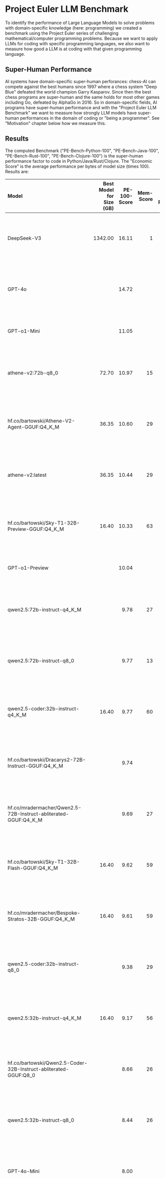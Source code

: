 # Project Euler LLM Benchmark

To identify the performance of Large Language Models to solve problems with domain-specific knowledge (here: programming)
we created a benchmark using the Project Euler series of challenging mathematical/computer programming problems.
Because we want to apply LLMs for coding with specific programming languages, we also want to measure how good
a LLM is at coding with that given programming language.

## Super-Human Performance
AI systems have domain-specific super-human perforances: chess-AI can compete against the best humans since 1997 where
a chess system "Deep Blue" defeated the world champion Garry Kasparov. Since then the best chess programs are super-human
and the same holds for most other games including Go, defeated by AlphaGo in 2016. So in domain-specific fields, AI programs
have super-human performance and with the "Project Euler LLM Benchmark" we want to measure how strongly LLM models have
super-human performances in the domain of coding or "being a programmer". See "Motivation" chapter below how we measure this.

## Results
The computed Benchmark ("PE-Bench-Python-100", "PE-Bench-Java-100", "PE-Bench-Rust-100", "PE-Bench-Clojure-100")  is the super-human performance factor to code in Python/Java/Rust/Clojure.
The "Economic Score" is the average performance per bytes of model size (times 100). Results are:

| Model                                                                | Best<br/>Model<br/>for<br/>Size (GB) | PE-100-<br/>Score | Mem-<br/>Score | Size<br/>(*10^9 Params) | Bits | Context Length<br/>(K) | PE-Bench-100 Details |
| :------------------------------------------------------------------- | -----------------------------------: | ----------------: | -------------: | ----------------------: | ---: | ---------------------: | -------------------: |
| DeepSeek-V3                                                          |  1342.00 |  16.11 |      1 |  671.0 |   16 |   64 | Python: 20.01, Java: 16.95, Rust: 12.16, Clojure: 5.92 |
| GPT-4o                                                               |          |  14.72 |        |        |   16 |  128 | Python: 17.05, Java: 13.87, Rust: 14.57, Clojure: 8.24 |
| GPT-o1-Mini                                                          |          |  11.05 |        |        |   16 |      | Python: 17.44, Java: , Rust: , Clojure:  |
| athene-v2:72b-q8_0                                                   |    72.70 |  10.97 |     15 |   72.7 |    8 |  128 | Python: 16.22, Java: 10.15, Rust: 5.55, Clojure: 3.32 |
| hf.co/bartowski/Athene-V2-Agent-GGUF:Q4_K_M                          |    36.35 |  10.60 |     29 |   72.7 |    4 |  128 | Python: 14.49, Java: 10.56, Rust: 6.33, Clojure: 3.74 |
| athene-v2:latest                                                     |    36.35 |  10.44 |     29 |   72.7 |    4 |  128 | Python: 14.07, Java: 11.14, Rust: 6.55, Clojure: 1.62 |
| hf.co/bartowski/Sky-T1-32B-Preview-GGUF:Q4_K_M                       |    16.40 |  10.33 |     63 |   32.8 |    4 |   32 | Python: 12.72, Java: 11.67, Rust: 7.25, Clojure: 2.89 |
| GPT-o1-Preview                                                       |          |  10.04 |        |        |   16 |      | Python: 15.86, Java: , Rust: , Clojure:  |
| qwen2.5:72b-instruct-q4_K_M                                          |          |   9.78 |     27 |   72.7 |    4 |  128 | Python: 14.02, Java: 9.1, Rust: 5.97, Clojure: 2.46 |
| qwen2.5:72b-instruct-q8_0                                            |          |   9.77 |     13 |   72.7 |    8 |  128 | Python: 12.98, Java: 10.5, Rust: 5.41, Clojure: 3.49 |
| qwen2.5-coder:32b-instruct-q4_K_M                                    |    16.40 |   9.77 |     60 |   32.8 |    4 |   32 | Python: 14.05, Java: 8.82, Rust: 6.41, Clojure: 2.2 |
| hf.co/bartowski/Dracarys2-72B-Instruct-GGUF:Q4_K_M                   |          |   9.74 |        |   72.7 |      |      | Python: 13.45, Java: 8.54, Rust: 7.34, Clojure: 3.35 |
| hf.co/mradermacher/Qwen2.5-72B-Instruct-abliterated-GGUF:Q4_K_M      |          |   9.69 |     27 |   72.7 |    4 |  128 | Python: 13.92, Java: 8.65, Rust: 6.11, Clojure: 3.07 |
| hf.co/bartowski/Sky-T1-32B-Flash-GGUF:Q4_K_M                         |    16.40 |   9.62 |     59 |   32.8 |    4 |   32 | Python: 12.04, Java: 10.75, Rust: 6.64, Clojure: 2.5 |
| hf.co/mradermacher/Bespoke-Stratos-32B-GGUF:Q4_K_M                   |    16.40 |   9.61 |     59 |   32.8 |    4 |   32 | Python: 12.37, Java: 9.9, Rust: 7.58, Clojure: 1.78 |
| qwen2.5-coder:32b-instruct-q8_0                                      |          |   9.38 |     29 |   32.8 |    8 |   32 | Python: 11.94, Java: 9.94, Rust: 6.69, Clojure: 2.8 |
| qwen2.5:32b-instruct-q4_K_M                                          |    16.40 |   9.17 |     56 |   32.8 |    4 |   32 | Python: 12.34, Java: 9.26, Rust: 6.13, Clojure: 2.25 |
| hf.co/bartowski/Qwen2.5-Coder-32B-Instruct-abliterated-GGUF:Q8_0     |          |   8.66 |     26 |   32.8 |    8 |   32 | Python: 11.58, Java: 8.69, Rust: 6.27, Clojure: 1.62 |
| qwen2.5:32b-instruct-q8_0                                            |          |   8.44 |     26 |   32.8 |    8 |   32 | Python: 9.73, Java: 10.22, Rust: 5.91, Clojure: 2.98 |
| GPT-4o-Mini                                                          |          |   8.00 |        |        |   16 |  128 | Python: 11.39, Java: 7.36, Rust: 5.19, Clojure: 1.93 |
| hf.co/bartowski/Qwen2.5-Coder-32B-Instruct-abliterated-GGUF:Q4_K_M   |    16.40 |   7.95 |     48 |   32.8 |    4 |   32 | Python: 9.55, Java: 9.3, Rust: 5.71, Clojure: 1.94 |
| GPT-3.5-Turbo                                                        |          |   7.47 |      2 |  175.0 |   16 |   16 | Python: 10.1, Java: 7.28, Rust: 6.0, Clojure: 0.5 |
| yi-coder:9b-chat-q8_0                                                |     8.80 |   7.37 |     84 |    8.8 |    8 |  128 | Python: 11.08, Java: 6.77, Rust: 4.32, Clojure: 0.47 |
| deepseek-coder:33b-instruct-q4_K_M                                   |          |   7.34 |     44 |   33.0 |    4 |   16 | Python: 9.55, Java: 10.72, Rust: 0.0, Clojure: 3.03 |
| llama3.3:70b-instruct-q8_0                                           |          |   7.17 |     10 |   70.6 |    8 |  128 | Python: 8.93, Java: 8.06, Rust: 4.29, Clojure: 3.17 |
| qwen2.5-coder:14b-instruct-q8_0                                      |          |   7.09 |     48 |   14.8 |    8 |  128 | Python: 9.7, Java: 7.35, Rust: 4.55, Clojure: 0.95 |
| hf.co/mradermacher/phi-4-abliterated-GGUF:Q4_K_M                     |     7.35 |   6.72 |     91 |   14.7 |    4 |   16 | Python: 9.26, Java: 6.8, Rust: 4.42, Clojure: 0.89 |
| qwen2.5-coder:14b-instruct-q4_K_M                                    |          |   6.68 |     90 |   14.8 |    4 |  128 | Python: 8.65, Java: 7.28, Rust: 4.62, Clojure: 1.13 |
| phi4:14b-q8_0                                                        |          |   6.68 |     45 |   14.7 |    8 |   16 | Python: 10.23, Java: 5.29, Rust: 4.52, Clojure: 0.97 |
| phi4:14b                                                             |     7.35 |   6.64 |     90 |   14.7 |    4 |   16 | Python: 9.64, Java: 6.91, Rust: 3.14, Clojure: 0.84 |
| phi4:latest                                                          |     7.35 |   6.64 |     90 |   14.7 |    4 |   16 | Python: 9.64, Java: 6.91, Rust: 3.14, Clojure: 0.84 |
| Phi4:latest                                                          |     7.35 |   6.64 |     90 |   14.7 |    4 |      | Python: 9.64, Java: 6.91, Rust: 3.14, Clojure: 0.84 |
| deepseek-coder:33b-instruct-q8_0                                     |          |   6.58 |     20 |   33.0 |    8 |   16 | Python: 8.35, Java: 10.2, Rust: 0.0, Clojure: 1.82 |
| hf.co/mradermacher/Llama-3.1-SauerkrautLM-70b-Instruct-GGUF:Q4_K_M   |          |   6.49 |     18 |   70.6 |    4 |  128 | Python: 9.1, Java: 5.9, Rust: 4.69, Clojure: 1.37 |
| mistral-large:123b-instruct-2407-q4_K_M                              |          |   6.34 |     10 |  122.6 |    4 |  128 | Python: 8.27, Java: 6.61, Rust: 4.44, Clojure: 1.61 |
| vanilj/Phi-4:Q8_0                                                    |          |   6.13 |     42 |   14.7 |    8 |   16 | Python: 9.06, Java: 5.73, Rust: 3.52, Clojure: 0.84 |
| yi-coder:9b-chat-q4_K_M                                              |     4.40 |   5.97 |    136 |    8.8 |    4 |  128 | Python: 7.44, Java: 6.04, Rust: 5.76, Clojure: 0.34 |
| hf.co/bartowski/Anubis-70B-v1-GGUF:Q4_K_M                            |          |   5.83 |     17 |   70.6 |    4 |  128 | Python: 8.07, Java: 6.49, Rust: 2.59, Clojure: 1.36 |
| llama3.1:70b-instruct-q8_0                                           |          |   5.81 |      8 |   70.6 |    8 |  128 | Python: 8.19, Java: 5.36, Rust: 3.8, Clojure: 1.7 |
| qwen2.5:14b-instruct-q8_0                                            |          |   5.75 |     39 |   14.8 |    8 |   32 | Python: 8.59, Java: 4.14, Rust: 4.55, Clojure: 1.61 |
| qwen2.5:14b-instruct-q4_K_M                                          |          |   5.63 |     76 |   14.8 |    4 |   32 | Python: 8.44, Java: 5.08, Rust: 3.44, Clojure: 0.43 |
| llama3.1:70b-instruct-q4_K_M                                         |          |   5.62 |     16 |   70.6 |    4 |  128 | Python: 8.77, Java: 4.98, Rust: 2.77, Clojure: 0.6 |
| llama3.3:70b-instruct-q4_K_M                                         |          |   5.60 |     16 |   70.6 |    4 |  128 | Python: 7.26, Java: 5.25, Rust: 4.49, Clojure: 2.21 |
| falcon3:10b-instruct-q8_0                                            |          |   5.48 |     53 |   10.3 |    8 |   32 | Python: 8.15, Java: 5.14, Rust: 2.71, Clojure: 1.39 |
| hf.co/bartowski/smirki_UIGEN-T1.1-Qwen-14B-GGUF:Q4_K_M               |          |   5.46 |        |   14.8 |      |      | Python: 7.27, Java: 5.2, Rust: 4.41, Clojure: 1.14 |
| hf.co/mradermacher/calme-3.2-instruct-78b-GGUF:Q4_K_S                |          |   5.43 |     14 |   78.0 |    4 |   32 | Python: 7.04, Java: 6.05, Rust: 3.6, Clojure: 0.74 |
| tulu3:70b-q8_0                                                       |          |   5.25 |      7 |   70.6 |    8 |  128 | Python: 7.73, Java: 4.61, Rust: 3.09, Clojure: 1.59 |
| qwen2-math:72b-instruct-q8_0                                         |          |   5.25 |      7 |   72.7 |    8 |    4 | Python: 6.49, Java: 6.67, Rust: 2.61, Clojure: 1.3 |
| tulu3:70b-q4_K_M                                                     |          |   5.21 |     15 |   70.6 |    4 |  128 | Python: 7.31, Java: 4.68, Rust: 3.35, Clojure: 2.15 |
| hf.co/ozone-ai/0x-lite-Q4_K_M-GGUF:latest                            |          |   5.14 |     69 |   14.8 |    4 |   32 | Python: 7.66, Java: 4.52, Rust: 3.32, Clojure: 0.56 |
| qwq:32b-preview-q8_0                                                 |          |   5.09 |     16 |   32.8 |    8 |   32 | Python: 9.68, Java: 2.94, Rust: 1.39, Clojure: 0.54 |
| hf.co/bartowski/Qwen2.5-14B-Instruct-1M-GGUF:Q4_K_M                  |          |   4.94 |     67 |   14.8 |    4 |  986 | Python: 7.75, Java: 4.02, Rust: 2.74, Clojure: 0.81 |
| falcon3:10b-instruct-q4_K_M                                          |          |   4.88 |     95 |   10.3 |    4 |   32 | Python: 6.62, Java: 5.77, Rust: 2.19, Clojure: 0.6 |
| nemotron:70b-instruct-q4_K_M                                         |          |   4.78 |     14 |   70.6 |    4 |  128 | Python: 5.78, Java: 5.13, Rust: 4.22, Clojure: 0.83 |
| qwen2.5-coder:7b-instruct-q8_0                                       |          |   4.69 |     62 |    7.6 |    8 |  128 | Python: 6.37, Java: 4.4, Rust: 3.78, Clojure: 0.63 |
| nemotron:70b-instruct-q8_0                                           |          |   4.50 |      6 |   70.6 |    8 |  128 | Python: 6.31, Java: 4.05, Rust: 3.23, Clojure: 1.13 |
| qwen2.5:7b-instruct-q8_0                                             |          |   4.34 |     57 |    7.6 |    8 |  128 | Python: 7.47, Java: 3.6, Rust: 1.13, Clojure: 0.51 |
| falcon3:7b-instruct-q8_0                                             |          |   4.34 |     58 |    7.5 |    8 |   32 | Python: 6.76, Java: 3.91, Rust: 2.16, Clojure: 0.36 |
| hf.co/mradermacher/Viper-Coder-Hybrid-v1.3-GGUF:Q4_K_M               |          |   4.32 |     58 |   14.8 |    4 |  128 | Python: 6.44, Java: 4.45, Rust: 1.83, Clojure: 0.46 |
| hf.co/smirki/UIGEN-T1.1-Qwen-7B-Q4_K_M-GGUF:latest                   |          |   4.29 |        |   7.62 |      |      | Python: 6.06, Java: 4.53, Rust: 2.08, Clojure: 0.88 |
| qwen2.5:7b-instruct-q4_K_M                                           |     3.80 |   4.22 |    111 |    7.6 |    4 |  128 | Python: 7.5, Java: 2.67, Rust: 1.86, Clojure: 0.49 |
| mistral-small:24b-instruct-2501-q4_K_M                               |          |   3.98 |     34 |   23.6 |    4 |   32 | Python: 6.32, Java: 2.89, Rust: 2.47, Clojure: 0.93 |
| qwen2.5-coder:7b-instruct-q4_K_M                                     |     3.80 |   3.98 |    105 |    7.6 |    4 |   32 | Python: 4.76, Java: 4.7, Rust: 2.87, Clojure: 0.87 |
| hf.co/bartowski/open-thoughts_OpenThinker-32B-GGUF:Q4_K_M            |          |   3.89 |        |   32.8 |      |      | Python: 4.2, Java: 4.22, Rust: 3.22, Clojure: 2.95 |
| gemma2:27b-instruct-q8_0                                             |          |   3.65 |     13 |   27.2 |    8 |    8 | Python: 5.18, Java: 3.3, Rust: 2.47, Clojure: 0.98 |
| hf.co/bartowski/Athene-70B-GGUF:Q4_K_M                               |          |   3.58 |     10 |   70.6 |    4 |    8 | Python: 6.98, Java: 1.99, Rust: 0.76, Clojure: 0.36 |
| hf.co/mradermacher/Viper-Coder-HybridMini-v1.3-GGUF:Q4_K_M           |          |   3.55 |     93 |   7.62 |    4 |   32 | Python: 5.18, Java: 3.51, Rust: 1.99, Clojure: 0.24 |
| deepseek-coder:6.7b-instruct-q8_0                                    |          |   3.52 |     50 |    7.0 |    8 |   16 | Python: 5.37, Java: 3.68, Rust: 0.94, Clojure: 0.79 |
| gemma3:27b                                                           |          |   3.35 |     24 |   27.4 |    4 |  128 | Python: 6.2, Java: 0.14, Rust: 3.8, Clojure: 0.64 |
| hf.co/bartowski/Yi-1.5-9B-Chat-GGUF:Q8_0                             |          |   3.34 |     38 |   8.83 |    8 |    4 | Python: 6.54, Java: 2.11, Rust: 0.4, Clojure: 0.09 |
| hf.co/lmstudio-community/Mistral-Small-24B-Instruct-2501-GGUF:Q4_K_M |          |   3.33 |     28 |   23.6 |    4 |   32 | Python: 5.21, Java: 2.86, Rust: 1.54, Clojure: 0.79 |
| hf.co/internlm/internlm3-8b-instruct-gguf:Q4_K_M                     |          |   3.30 |     75 |    8.8 |    4 |   32 | Python: 4.92, Java: 3.64, Rust: 1.18, Clojure: 0.06 |
| opencoder:8b-instruct-q8_0                                           |          |   3.21 |     41 |    7.8 |    8 |    8 | Python: 4.63, Java: 3.22, Rust: 1.62, Clojure: 0.72 |
| hf.co/mradermacher/Bespoke-Stratos-7B-GGUF:Q4_K_M                    |          |   3.16 |     83 |   7.62 |    4 |   32 | Python: 4.72, Java: 2.67, Rust: 2.26, Clojure: 0.23 |
| hf.co/bartowski/simplescaling_s1-32B-GGUF:Q4_K_M                     |          |   3.11 |     19 |   32.8 |    4 |   32 | Python: 4.33, Java: 2.29, Rust: 2.78, Clojure: 1.4 |
| qwen2.5-coder:3b-instruct-q4_K_M                                     |     1.55 |   3.05 |    197 |    3.1 |    4 |   32 | Python: 4.98, Java: 2.51, Rust: 1.53, Clojure: 0.03 |
| exaone3.5:32b-instruct-q8_0                                          |          |   3.05 |     10 |   32.0 |    8 |   32 | Python: 3.96, Java: 3.82, Rust: 1.38, Clojure: 0.47 |
| deepseek-r1:32b-qwen-distill-q4_K_M                                  |          |   3.00 |     18 |   32.8 |    4 |  128 | Python: 4.51, Java: 2.91, Rust: 1.44, Clojure: 0.32 |
| hf.co/bartowski/Qwen2.5-7B-Instruct-1M-GGUF:Q4_K_M                   |          |   2.97 |     78 |   7.62 |    4 |  128 | Python: 6.55, Java: 0.0, Rust: 1.63, Clojure: 0.24 |
| yi:34b-chat-v1.5-q4_K_M                                              |          |   2.65 |     16 |   34.0 |    4 |    4 | Python: 4.25, Java: 2.63, Rust: 0.58, Clojure:  |
| qwen2.5-coder:3b-instruct-q8_0                                       |          |   2.62 |     85 |    3.1 |    8 |   32 | Python: 4.2, Java: 2.15, Rust: 1.4, Clojure: 0.2 |
| gemma3:12b                                                           |          |   2.55 |     42 |   12.2 |    4 |  128 | Python: 4.62, Java: 0.41, Rust: 2.59, Clojure: 0.58 |
| yi:9b-chat-v1.5-q4_K_M                                               |          |   2.54 |     56 |    9.0 |    4 |    4 | Python: 4.04, Java: 2.71, Rust: 0.39, Clojure: 0.33 |
| hf.co/bartowski/Yi-1.5-34B-Chat-GGUF:Q8_0                            |          |   2.45 |      7 |   34.4 |    8 |    4 | Python: 4.61, Java: 1.49, Rust: 0.72, Clojure: 0.16 |
| exaone3.5:7.8b-instruct-q8_0                                         |          |   2.28 |     29 |    7.8 |    8 |   32 | Python: 3.76, Java: 2.26, Rust: 0.17, Clojure: 0.68 |
| qwen:110b-chat-v1.5-q4_K_M                                           |          |   2.25 |      4 |  111.0 |    4 |   32 | Python: 3.63, Java: 1.84, Rust: 0.76, Clojure: 0.92 |
| phi3:14b-medium-128k-instruct-q8_0                                   |          |   2.24 |     16 |   14.0 |    8 |  128 | Python: 4.21, Java: 1.55, Rust: 0.42, Clojure: 0.04 |
| llama3.1:8b-instruct-q8_0                                            |          |   2.03 |     25 |    8.0 |    8 |  128 | Python: 3.26, Java: 1.78, Rust: 0.94, Clojure: 0.09 |
| tulu3:8b-q8_0                                                        |          |   2.01 |     25 |    8.0 |    8 |  128 | Python: 3.91, Java: 1.06, Rust: 0.42, Clojure: 0.49 |
| hf.co/bartowski/Yi-1.5-6B-Chat-GGUF:Q8_0                             |          |   1.87 |     31 |   6.06 |    8 |    4 | Python: 3.92, Java: 0.92, Rust: 0.13, Clojure: 0.0 |
| hf.co/bartowski/Yi-1.5-6B-Chat-GGUF:Q4_K_M                           |          |   1.81 |     60 |   6.06 |    4 |    4 | Python: 3.71, Java: 0.87, Rust: 0.32, Clojure: 0.0 |
| deepseek-llm:67b-chat-q4_K_M                                         |          |   1.79 |      5 |   67.0 |    4 |    4 | Python: 2.94, Java: 1.63, Rust: 0.5, Clojure: 0.23 |
| qwq:32b-q4_K_M                                                       |          |   1.74 |     11 |   32.8 |    4 |      | Python: 1.82, Java: 1.75, Rust: 1.32, Clojure: 2.23 |
| qwen2.5:3b-instruct-q4_K_M                                           |     1.55 |   1.70 |    110 |    3.1 |    4 |  128 | Python: 2.95, Java: 1.35, Rust: 0.56, Clojure: 0.05 |
| deepseek-r1:70b-llama-distill-q4_K_M                                 |          |   1.69 |      5 |   70.6 |    4 |  128 | Python: 2.17, Java: 2.49, Rust: 0.19, Clojure: 0.41 |
| deepseek-r1:14b-qwen-distill-q4_K_M                                  |          |   1.69 |     23 |   14.8 |    4 |  128 | Python: 2.6, Java: 1.02, Rust: 1.19, Clojure: 1.02 |
| qwen2.5:3b                                                           |     1.55 |   1.67 |    108 |    3.1 |    4 |      | Python: 2.95, Java: 1.35, Rust: 0.42, Clojure: 0.05 |
| yi-coder:1.5b-chat-q4_K_M                                            |     0.75 |   1.65 |    220 |    1.5 |    4 |  128 | Python: 3.49, Java: 0.61, Rust: 0.34, Clojure: 0.0 |
| gemma2:9b-instruct-q8_0                                              |          |   1.63 |     18 |    9.2 |    8 |    8 | Python: 2.46, Java: 1.55, Rust: 0.86, Clojure: 0.12 |
| granite3.1-dense:8b-instruct-q8_0                                    |          |   1.59 |     19 |    8.2 |    8 |  128 | Python: 2.73, Java: 1.55, Rust: 0.16, Clojure: 0.03 |
| granite3.2:8b-instruct-q4_K_M                                        |          |   1.50 |     37 |    8.2 |    4 |  128 | Python: 2.53, Java: 1.43, Rust: 0.3, Clojure: 0.0 |
| codegemma:7b-instruct-v1.1-q4_K_M                                    |          |   1.46 |     33 |    9.0 |    4 |      | Python: 2.21, Java: 1.49, Rust: 0.66, Clojure: 0.01 |
| exaone3.5:2.4b-instruct-q8_0                                         |          |   1.45 |     54 |    2.7 |    8 |   32 | Python: 2.73, Java: 0.94, Rust: 0.28, Clojure: 0.15 |
| qwen2.5:3b-instruct-q8_0                                             |          |   1.43 |     46 |    3.1 |    8 |  128 | Python: 2.87, Java: 0.59, Rust: 0.44, Clojure: 0.18 |
| deepseek-r1:7b-qwen-distill-q4_K_M                                   |          |   1.43 |     38 |    7.6 |    4 |  128 | Python: 2.64, Java: 1.08, Rust: 0.0, Clojure: 0.46 |
| opencoder:1.5b-instruct-q8_0                                         |          |   1.42 |     75 |    1.9 |    8 |    4 | Python: 2.2, Java: 1.47, Rust: 0.5, Clojure: 0.0 |
| yi-coder:1.5b-chat-q8_0                                              |          |   1.36 |     91 |    1.5 |    8 |  128 | Python: 2.32, Java: 1.17, Rust: 0.42, Clojure: 0.0 |
| qwen2.5-coder:1.5b-instruct-q4_K_M                                   |     0.75 |   1.31 |    174 |    1.5 |    4 |   32 | Python: 2.26, Java: 0.8, Rust: 0.8, Clojure: 0.03 |
| mixtral:8x7b-instruct-v0.1-q4_K_M                                    |          |   1.30 |      6 |   46.7 |    4 |   32 | Python: 2.0, Java: 1.24, Rust: 0.62, Clojure: 0.0 |
| qwen2-math:7b-instruct-q8_0                                          |          |   1.28 |     17 |    7.6 |    8 |    4 | Python: 2.49, Java: 0.95, Rust: 0.02, Clojure: 0.0 |
| dolphin3:8b-llama3.1-q8_0                                            |          |   1.27 |     16 |    8.0 |    8 |  128 | Python: 2.3, Java: 0.89, Rust: 0.26, Clojure: 0.31 |
| qwen2.5-coder:1.5b-instruct-q8_0                                     |          |   1.22 |     81 |    1.5 |    8 |   32 | Python: 2.04, Java: 0.9, Rust: 0.66, Clojure: 0.03 |
| hf.co/mradermacher/Dolphin3.0-Llama3.1-8B-abliterated-GGUF:Q8_0      |          |   1.21 |     15 |   8.03 |    8 |  128 | Python: 2.29, Java: 0.47, Rust: 0.58, Clojure: 0.37 |
| codegemma:7b-instruct-q8_0                                           |          |   1.19 |     13 |    9.0 |    8 |    8 | Python: 1.84, Java: 1.27, Rust: 0.39, Clojure: 0.0 |
| Bio-Medical-Llama-3-8B-GGUF:Q8_0                                     |          |   1.16 |     15 |    8.0 |    8 |    8 | Python: 1.51, Java: 1.65, Rust: 0.3, Clojure: 0.03 |
| falcon3:3b-instruct-q8_0                                             |          |   1.16 |     36 |    3.2 |    8 |   32 | Python: 1.89, Java: 1.09, Rust: 0.36, Clojure: 0.04 |
| qwen2.5:1.5b-instruct-q8_0                                           |          |   1.14 |     76 |    1.5 |    8 |  128 | Python: 2.07, Java: 0.82, Rust: 0.29, Clojure: 0.06 |
| deepseek-r1:8b-llama-distill-q4_K_M                                  |          |   1.12 |     28 |    8.0 |    4 |  128 | Python: 1.46, Java: 1.25, Rust: 0.45, Clojure: 0.67 |
| openchat:7b-v3.5-q8_0                                                |          |   1.02 |     15 |    7.0 |    8 |    8 | Python: 1.62, Java: 1.21, Rust: 0.06, Clojure: 0.0 |
| codellama:34b-instruct-q4_K_M                                        |          |   0.93 |      5 |   34.0 |    4 |   16 | Python: 1.29, Java: 0.99, Rust: 0.56, Clojure: 0.04 |
| qwen:32b-chat-v1.5-q4_K_M                                            |          |   0.90 |      5 |   33.0 |    4 |   32 | Python: 1.54, Java: 0.81, Rust: 0.13, Clojure: 0.12 |
| yi:6b-chat-v1.5-q4_K_M                                               |          |   0.89 |     30 |    6.0 |    4 |    4 | Python: 0.79, Java: 1.48, Rust: 0.62, Clojure: 0.01 |
| qwen2.5:1.5b-instruct-q4_K_M                                         |     0.75 |   0.88 |    118 |    1.5 |    4 |  128 | Python: 1.94, Java: 0.26, Rust: 0.15, Clojure: 0.0 |
| gemma3:4b                                                            |          |   0.88 |     41 |    4.3 |    4 |  128 | Python: 1.56, Java: 0.55, Rust: 0.43, Clojure: 0.0 |
| mixtral:8x7b-instruct-v0.1-q8_0                                      |          |   0.82 |      2 |   46.7 |    8 |   32 | Python: 1.44, Java: 0.65, Rust: 0.23, Clojure: 0.0 |
| hf.co/bartowski/OpenThinker-7B-GGUF:Q4_K_M                           |          |   0.75 |     20 |   7.62 |    4 |   32 | Python: 0.88, Java: 0.77, Rust: 0.53, Clojure: 0.62 |
| command-r7b:7b-12-2024-q4_K_M                                        |          |   0.68 |     17 |    8.0 |    4 |  128 | Python: 1.54, Java: 0.03, Rust: 0.26, Clojure: 0.04 |
| olmo2:13b-1124-instruct-q4_K_M                                       |          |   0.66 |     10 |   13.7 |    4 |    4 | Python: 1.59, Java: 0.06, Rust: 0.01, Clojure: 0.03 |
| internlm2:7b-chat-v2.5-q4_K_M                                        |          |   0.66 |     17 |    7.7 |    4 |      | Python: 1.1, Java: 0.41, Rust: 0.47, Clojure: 0.0 |
| hf.co/bartowski/agentica-org_DeepScaleR-1.5B-Preview-GGUF:Q4_K_M     |          |   0.64 |     72 |   1.78 |    4 |  128 | Python: 1.28, Java: 0.4, Rust: 0.03, Clojure: 0.05 |
| qwen:72b-chat-v1.5-q4_K_M                                            |          |   0.64 |      2 |   72.0 |    4 |   32 | Python: 0.94, Java: 0.78, Rust: 0.13, Clojure: 0.0 |
| olmo2:7b-1124-instruct-q4_K_M                                        |          |   0.60 |     16 |    7.3 |    4 |    4 | Python: 1.42, Java: 0.08, Rust: 0.02, Clojure: 0.0 |
| qwen2.5:0.5b-instruct-q8_0                                           |     0.50 |   0.57 |    115 |    0.5 |    8 |  128 | Python: 1.33, Java: 0.0, Rust: 0.21, Clojure: 0.0 |
| internlm2:1.8b-chat-v2.5-q4_K_M                                      |          |   0.51 |     54 |    1.9 |    4 |      | Python: 1.24, Java: 0.06, Rust: 0.0, Clojure: 0.0 |
| granite3.1-dense:2b-instruct-q8_0                                    |          |   0.50 |     20 |    2.5 |    8 |  128 | Python: 1.07, Java: 0.11, Rust: 0.2, Clojure: 0.0 |
| llama3.2:latest                                                      |          |   0.49 |     31 |   3.21 |    4 |  128 | Python: 0.99, Java: 0.18, Rust: 0.21, Clojure: 0.0 |
| codellama:13b-instruct-q4_K_M                                        |          |   0.48 |      7 |   13.0 |    4 |   16 | Python: 0.52, Java: 0.84, Rust: 0.05, Clojure: 0.08 |
| smallthinker:3b-preview-q4_K_M                                       |          |   0.47 |     27 |    3.4 |    4 |  128 | Python: 0.98, Java: 0.25, Rust: 0.0, Clojure: 0.0 |
| granite3.2:2b-instruct-q4_K_M                                        |          |   0.42 |     34 |    2.5 |    4 |  128 | Python: 0.85, Java: 0.16, Rust: 0.15, Clojure: 0.05 |
| mistral:7b-instruct-q4_K_M                                           |          |   0.41 |     12 |    7.0 |    4 |   32 | Python: 0.48, Java: 0.71, Rust: 0.04, Clojure: 0.0 |
| smallthinker:3b-preview-q8_0                                         |          |   0.41 |     12 |    3.4 |    8 |  128 | Python: 0.81, Java: 0.19, Rust: 0.03, Clojure: 0.19 |
| phi:2.7b-chat-v2-q4_K_M                                              |          |   0.39 |     26 |    3.0 |    4 |    2 | Python: 0.91, Java: 0.07, Rust: 0.0, Clojure: 0.0 |
| vicuna:33b-q4_K_M                                                    |          |   0.38 |      3 |   30.0 |    4 |    2 | Python: 0.9, Java: 0.06, Rust: 0.0, Clojure: 0.0 |
| granite3.1-moe:3b-instruct-q8_0                                      |          |   0.35 |     11 |    3.3 |    8 |  128 | Python: 0.8, Java: 0.03, Rust: 0.11, Clojure: 0.03 |
| hf.co/bartowski/UwU-7B-Instruct-GGUF:Q8_0                            |          |   0.27 |      4 |   7.62 |    8 |  128 | Python: 0.27, Java: 0.54, Rust: 0.0, Clojure: 0.0 |
| qwen2-math:1.5b-instruct-q8_0                                        |          |   0.27 |     18 |    1.5 |    8 |    4 | Python: 0.65, Java: 0.03, Rust: 0.0, Clojure: 0.0 |
| gemma2:2b-instruct-q8_0                                              |          |   0.23 |      9 |    2.6 |    8 |    8 | Python: 0.39, Java: 0.22, Rust: 0.03, Clojure: 0.0 |
| gemma3:1b                                                            |     0.50 |   0.21 |     42 | 0.99989 |    4 |   32 | Python: 0.28, Java: 0.33, Rust: 0.0, Clojure: 0.0 |
| deepseek-r1:1.5b-qwen-distill-q4_K_M                                 |          |   0.21 |     23 |    1.8 |    4 |  128 | Python: 0.45, Java: 0.1, Rust: 0.0, Clojure: 0.0 |
| codellama:7b-instruct-q4_K_M                                         |          |   0.21 |      6 |    7.0 |    4 |   16 | Python: 0.33, Java: 0.03, Rust: 0.33, Clojure: 0.01 |
| deepseek-llm:7b-chat-q8_0                                            |          |   0.20 |      3 |    7.0 |    8 |    4 | Python: 0.46, Java: 0.06, Rust: 0.0, Clojure: 0.0 |
| llama3.2:1b                                                          |          |   0.18 |     15 |    1.2 |    8 |      | Python: 0.41, Java: 0.06, Rust: 0.0, Clojure: 0.0 |
| phi3:3.8b                                                            |          |   0.17 |      9 |    3.8 |    4 |      | Python: 0.39, Java: 0.04, Rust: 0.03, Clojure: 0.0 |
| hf.co/bartowski/Qwen2-VL-72B-Instruct-GGUF:Q4_K_M                    |          |   0.16 |      0 |   72.7 |    4 |   32 | Python: 0.31, Java: 0.0, Rust: 0.08, Clojure: 0.16 |
| qwen2.5-coder:0.5b-instruct-q4_K_M                                   |     0.25 |   0.15 |     60 |    0.5 |    4 |   32 | Python: 0.36, Java: 0.01, Rust: 0.01, Clojure: 0.0 |
| qwen2.5:0.5b-instruct-q4_K_M                                         |     0.25 |   0.15 |     58 |    0.5 |    4 |  128 | Python: 0.36, Java: 0.0, Rust: 0.01, Clojure: 0.0 |
| qwen2.5-coder:0.5b-instruct-q8_0                                     |          |   0.14 |     28 |    0.5 |    8 |   32 | Python: 0.33, Java: 0.01, Rust: 0.03, Clojure: 0.0 |
| llama2:70b-chat-q4_K_M                                               |          |   0.14 |      0 |   69.0 |    4 |    4 | Python: 0.31, Java: 0.03, Rust: 0.01, Clojure: 0.03 |
| llama3.2:1b-instruct-q8_0                                            |          |   0.13 |     11 |    1.2 |    8 |  128 | Python: 0.28, Java: 0.06, Rust: 0.0, Clojure: 0.0 |
| falcon:7b-instruct-q4_0                                              |          |   0.11 |      3 |    7.0 |    4 |    2 | Python: 0.28, Java: 0.0, Rust: 0.0, Clojure: 0.0 |
| falcon:40b-instruct-q4_0                                             |          |   0.11 |      1 |   40.0 |    4 |    2 | Python: 0.07, Java: 0.0, Rust: 0.42, Clojure: 0.0 |
| phi4-mini:3.8b-q4_K_M                                                |          |   0.11 |      6 |    3.8 |    4 |  128 | Python: 0.23, Java: 0.04, Rust: 0.01, Clojure: 0.0 |
| falcon3:1b-instruct-q8_0                                             |          |   0.10 |      6 |    1.7 |    8 |    8 | Python: 0.25, Java: 0.0, Rust: 0.0, Clojure: 0.0 |
| granite3.1-moe:1b-instruct-q8_0                                      |          |   0.10 |      7 |    1.3 |    8 |  128 | Python: 0.24, Java: 0.0, Rust: 0.0, Clojure: 0.0 |
| qwen:1.8b-chat-v1.5-q4_K_M                                           |          |   0.06 |      6 |    2.0 |    4 |   32 | Python: 0.0, Java: 0.0, Rust: 0.0, Clojure: 0.62 |
| vicuna:13b-q4_K_M                                                    |          |   0.04 |      1 |   13.0 |    4 |    2 | Python: 0.09, Java: 0.01, Rust: 0.0, Clojure: 0.0 |
| granite3.2-vision:2b-q4_K_M                                          |          |   0.04 |      3 |    2.5 |    4 |   16 | Python: 0.07, Java: 0.03, Rust: 0.0, Clojure: 0.0 |
| vicuna:13b-v1.5-16k-q4_K_M                                           |          |   0.03 |      1 |   13.0 |    4 |    2 | Python: 0.06, Java: 0.03, Rust: 0.0, Clojure: 0.0 |
| qwen2:0.5b-instruct-q8_0                                             |          |   0.03 |      0 | 494.03 |    8 |   32 | Python: 0.07, Java: 0.0, Rust: 0.0, Clojure: 0.0 |
| starcoder2:3b                                                        |          |   0.03 |      2 |    3.0 |    4 |   16 | Python: 0.07, Java: 0.0, Rust: 0.0, Clojure: 0.0 |
| llama2:13b-chat-q4_K_M                                               |          |   0.03 |      0 |   13.0 |    4 |    4 | Python: 0.06, Java: 0.01, Rust: 0.0, Clojure: 0.0 |
| vicuna:7b-v1.5-16k-q4_K_M                                            |          |   0.01 |      0 |    7.0 |    4 |    4 | Python: 0.03, Java: 0.0, Rust: 0.0, Clojure: 0.0 |
| deepseek-coder:1.3b-instruct-q8_0                                    |          |   0.01 |      1 |    1.0 |    8 |   16 | Python: 0.0, Java: 0.02, Rust: 0.0, Clojure: 0.0 |
| llama2:7b-chat-q4_K_M                                                |          |   0.00 |      0 |    7.0 |    4 |    4 | Python: 0.01, Java: 0.0, Rust: 0.0, Clojure: 0.0 |
| smollm:1.7b-instruct-v0.2-q8_0                                       |          |   0.00 |      0 |    1.7 |    8 |    2 | Python: 0.0, Java: 0.0, Rust: 0.0, Clojure: 0.0 |
| smollm:135m-instruct-v0.2-q8_0                                       |     0.14 |   0.00 |      0 |  0.135 |    8 |    2 | Python: 0.0, Java: 0.0, Rust: 0.0, Clojure: 0.0 |
| smollm:360m-instruct-v0.2-q8_0                                       |          |   0.00 |      0 |   0.36 |    8 |    2 | Python: 0.0, Java: 0.0, Rust: 0.0, Clojure: 0.0 |
| qwen:0.5b-chat-v1.5-q4_K_M                                           |          |   0.00 |      0 |  620.0 |    4 |   32 | Python: 0.0, Java: 0.0, Rust: 0.0, Clojure: 0.0 |
| qwen:4b-chat-v1.5-q4_K_M                                             |          |   0.00 |      0 |    4.0 |    4 |   32 | Python: 0.0, Java: 0.0, Rust: 0.0, Clojure: 0.0 |
| codegemma:2b-code-v1.1-q4_K_M                                        |          |   0.00 |      0 |    3.0 |    4 |      | Python: 0.0, Java: 0.0, Rust: 0.0, Clojure: 0.0 |
| vicuna:7b-q4_K_M                                                     |          |   0.00 |      0 |    7.0 |    4 |      | Python: 0.0, Java: 0.0, Rust: 0.0, Clojure: 0.0 |

This shows that even very small models like the llama3.2 model has a two-fold super-human performance at solving those problems.

## Motivation

Solving specific tasks by coding programs requires a high degree of accuracy and efficiency.
Challenging problems, such as those presented by Project Euler, test whether a person (or an AI system) can comprehend complex
problems and translate that understanding into effective solutions. 

Because the Project Euler has statistics about the number of solved problems we have the ability to compute the likelihod for
a human to solve the problem. The given counts of course also reflect several other causes for not solving the problem (not enough
interest, not enough time, not visible at the time the contestant has subscribed to the project) which cannot be easily integrated into
our measurement method; however Project Euler started 2015 with more than 160 problems so it is feasable to select only the first 100
problems for the PE-Bench-Python-100 benchmark.

## Scoring Method

We create the benchmark with the following concept:
- We have a fixed number of `participants = 1325386` and a number of participants who solved each problem `solved_by`
- Each Problem has a specific likelihood to be solved, which is `percentage_solved = solved_by / participants` (must be multiplied with 100 to get the percentage number)
- Each Problem gets a number of points assigned that a participants gets as score, which is `points = participants / solved_by`

So this leads to the effect, that an average person can solve each problem with an performance indicator of `1` (percentage_solved * points).
Therefore the average number of points for solving 100 problems is also `1`. This gives us a nice baseline for human performance.

### Data Sources

The data is scraped from the Project Euler web page and from other sources:

```
python3 problems_scraper.py
```

This loads all problems from https://projecteuler.net/ and stores them intoo the `problems` folder.

```
python3 solutions_scraper.py
```

This loads all solutions from https://raw.githubusercontent.com/lucky-bai/projecteuler-solutions/refs/heads/master/Solutions.md
and combines them with the number of solutions that users have submitted from https://projecteuler.net/archives
The result is stored in `solutions.json`. There also the data is enrichted with `percentage_solved` and `points`.

### Score Computation

If we ask a LLM to solve 100 problems, add the achieved points for each correctly solved problem and divide it by 100, we get the performance
number for that LLM which compares to human performance by that average number. A performance value of `2` would mean "two-fold super-human performance".
In our test, small models like "llama3.2" already have that super-human performance.
A performance number over 1 indicates a super-human performance. It turns out that almost all LLMs have super-human performance.

The score used for the benchmark is computed in three steps:

#### Inference

For a given model and a given programming language, we loop over all (or 1..100) problems within the `problems` directory and perform the following task:
- load the problem description, i.e. from `problems/0001.txt`
- insert the problem description into a prompt template, i.e. from `templates/template_python.md`
- sending the resulting prompt to the selected LLM model using an api call to the ollama `/v1/chat/completions` endpoint
- storing the answer from the model into `solutions/<model_name>/<language>/0001.md

This results in 100 answer files. This can be done calling

```
python3 inference.py --model <model_name>
```

#### Code Extraction

Code is embedded into code blocks of the answer of the llm. We want to extract this in such a way, that a code interpreter can execute the file
directly. This is done with the script

```
python3 codeextraction.py --model <model_name>
```

#### Code Execution and Evaluation

Finally the code is executed within a protected environment. This is done with

```
python3 execute.py --model <model_name>
```

where the python code is executed within. The resulting output line is truncated, only the last line is used. That line is compared
to the actual solution from the `solutions.json` file. The process does the code execution for all 100 problem solutions and adds up all the
points for the corresponding problem. This sum is divided by 100 and is the final score for the model.

## Installation

As a preparation step for the tests, we must download the test cases from project euler with this script:
```
python3 problems_scraper.py
```

All over 900 tests are then stored in the `problems` folder. For our 100-bench-series, we use only the first 100.

## Test Preparation
To compute the benchmark, we use ollama as local inference engine.
To run a test (i.e. for the model `athene-v2:72b-q8_0`), the following command sequence is required:

```
python3 inference.py --language python --model athene-v2:72b-q8_0
python3 codeextraction.py --language python --model athene-v2:72b-q8_0
python3 execute.py --language python --model athene-v2:72b-q8_0
```

However, it is not convenient to do so, instead you can also call

```
python3 test.py --language python --model athene-v2:72b-q8_0
```

That computes all steps and updates the solutions.json file. 

You can also call

```
python3 test.py --language python --allmodels --skip_existing
```

which loads the list of models from ollama and iterates over all models stored with ollama.
This will take some time, if you have a large model collection in ollama maybe this takes
longer than a week.

## Contribution

My current set-up does not allow to run models greater than 128GB. Models greater than this size
had been tested using the API of the providing institution (i.e. OpenAI, DeepSeek). Other bigger models
cannot be tested on my hardware.

### Wanted

Please send me a pull request for the following cases:

- If you have better hardware and want to contribute your contribution is welcome. 
- The code runner for python, java, rust, clojure (see `execute.py`) can possibly be enhanced. That would cause better benchmark scorings for affected models. Please see if this can be enhanced.
- bugfixes (code and documentation)

## License

This work (code and benchmark results) is licensed by Michael Christen under the
Apache License Version 2.0, January 2004
